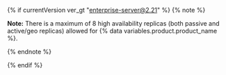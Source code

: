 {% if  currentVersion ver_gt "enterprise-server@2.21" %}
{% note %}

**Note:** There is a maximum of 8 high availability replicas (both passive and active/geo replicas) allowed for {% data variables.product.product_name %}.

{% endnote %}

{% endif %}
